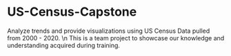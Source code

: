 # US-Census-Capstone
Analyze trends and provide visualizations using US Census Data pulled from 2000 - 2020. \n
This is a team project to showcase our knowledge and understanding acquired during training.
